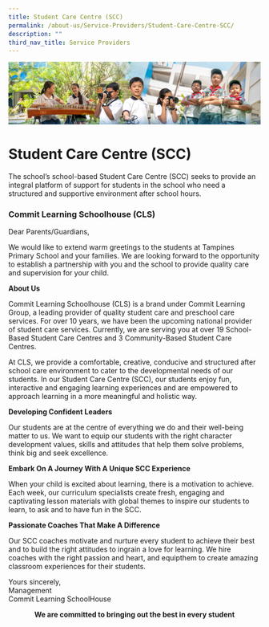 ```yaml
---
title: Student Care Centre (SCC)
permalink: /about-us/Service-Providers/Student-Care-Centre-SCC/
description: ""
third_nav_title: Service Providers
---
```

![](/images/AboutUs.jpg)

Student Care Centre (SCC)
=========================

The school’s school-based Student Care Centre (SCC) seeks to provide an integral platform of support for students in the school who need a structured and supportive environment after school hours.
<!--
If you are keen to enrol your child in our SCC, please refer to the information below.

<b>Application form:</b>&nbsp;[Link to Online Form](https://forms.gle/CS81S1v22FxKpGUaA)
-->

### **Commit Learning Schoolhouse (CLS)**


Dear Parents/Guardians,

We would like to extend warm greetings to the students at Tampines Primary School and your families. We are looking forward to the opportunity to establish a partnership with you and the school to provide quality care and supervision for your child.

<b>About Us</b>

Commit Learning Schoolhouse (CLS) is a brand under Commit Learning Group, a leading provider of quality student care and preschool care services. For over 10 years, we have been the upcoming national provider of student care services. Currently, we are serving you at over 19 School-Based Student Care Centres and 3 Community-Based Student Care Centres.

At CLS, we provide a comfortable, creative, conducive and structured after school care environment to cater to the developmental needs of our students. In our Student Care Centre (SCC), our students enjoy fun, interactive and engaging learning experiences and are empowered to approach learning in a more meaningful and holistic way.

<b>Developing Confident Leaders</b>

Our students are at the centre of everything we do and their well-being matter to us. We want to equip our students with the right character development values, skills and attitudes that help them solve problems, think big and seek excellence.

<b>Embark On A Journey With A Unique SCC Experience</b>

When your child is excited about learning, there is a motivation to achieve. Each week, our curriculum specialists create fresh, engaging and captivating lesson materials with global themes to inspire our students to learn, to ask and to have fun in the SCC.

<b>Passionate Coaches That Make A Difference</b>

Our SCC coaches motivate and nurture every student to achieve their best and to build the right attitudes to ingrain a love for learning. We hire coaches with the right passion and heart, and equipthem to create amazing classroom experiences for their students.

Yours sincerely,  
Management  
Commit Learning SchoolHouse

<center> <b>We are committed to bringing out the best in every student</b> </center>